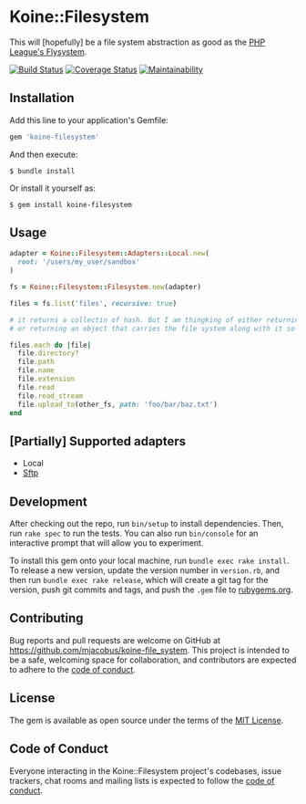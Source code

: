 # Koine::Filesystem

This will [hopefully] be a file system abstraction as good as the [PHP League's Flysystem](https://github.com/thephpleague/flysystem).

[![Build Status](https://travis-ci.org/mjacobus/koine-file_system.svg?branch=master)](https://travis-ci.org/mjacobus/koine-file_system)
[![Coverage Status](https://coveralls.io/repos/github/mjacobus/koine-file_system/badge.svg?branch=master)](https://coveralls.io/github/mjacobus/koine-file_system?branch=master)
[![Maintainability](https://api.codeclimate.com/v1/badges/ae41e3facbadaabaa463/maintainability)](https://codeclimate.com/github/mjacobus/koine-file_system/maintainability)

## Installation

Add this line to your application's Gemfile:

```ruby
gem 'koine-filesystem'
```

And then execute:

    $ bundle install

Or install it yourself as:

    $ gem install koine-filesystem


## Usage

```ruby
adapter = Koine::Filesystem::Adapters::Local.new(
  root: '/users/my_user/sandbox'
)

fs = Koine::Filesystem::Filesystem.new(adapter)

files = fs.list('files', recursive: true)

# it returns a collectin of hash. But I am thingking of either returning a PORO file object
# or returning an object that carries the file system along with it so it can do stuff like

files.each do |file|
  file.directory?
  file.path
  file.name
  file.extension
  file.read
  file.read_stream
  file.upload_to(other_fs, path: 'foo/bar/baz.txt')
end

```

## [Partially] Supported adapters

- Local
- [Sftp](https://github.com/mjacobus/koine-filesystem-adapters-sftp)

## Development

After checking out the repo, run `bin/setup` to install dependencies. Then, run `rake spec` to run the tests. You can also run `bin/console` for an interactive prompt that will allow you to experiment.

To install this gem onto your local machine, run `bundle exec rake install`. To release a new version, update the version number in `version.rb`, and then run `bundle exec rake release`, which will create a git tag for the version, push git commits and tags, and push the `.gem` file to [rubygems.org](https://rubygems.org).

## Contributing

Bug reports and pull requests are welcome on GitHub at https://github.com/mjacobus/koine-file_system. This project is intended to be a safe, welcoming space for collaboration, and contributors are expected to adhere to the [code of conduct](https://github.com/mjacobus/koine-file_system/blob/master/CODE_OF_CONDUCT.md).


## License

The gem is available as open source under the terms of the [MIT License](https://opensource.org/licenses/MIT).

## Code of Conduct

Everyone interacting in the Koine::Filesystem project's codebases, issue trackers, chat rooms and mailing lists is expected to follow the [code of conduct](https://github.com/mjacobus/koine-file_system/blob/master/CODE_OF_CONDUCT.md).
